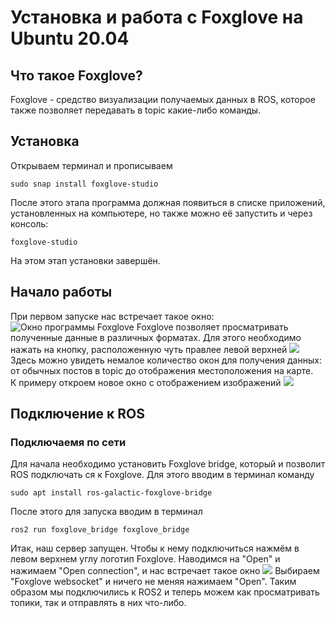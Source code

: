 # Установка и работа с Foxglove на Ubuntu 20.04
## Что такое Foxglove?
Foxglove - средство визуализации получаемых данных в ROS, которое также позволяет передавать в topic какие-либо команды.
## Установка
Открываем терминал и прописываем
```
sudo snap install foxglove-studio
```
После этого этапа программа должная появиться в списке приложений, установленных на компьютере, но также можно её запустить и через консоль:
```
foxglove-studio
```
На этом этап установки завершён.
## Начало работы
При первом запуске нас встречает такое окно:
![Окно программы Foxglove](https://i.13.wf/2023/11/24/1700870045-492.png)
Foxglove позволяет просматривать полученные данные в различных форматах. Для этого необходимо нажать на кнопку, расположенную чуть правлее левой верхней
![](https://i.13.yt/2023/11/25/1700870413-9498.png)
Здесь можно увидеть немалое количество окон для получения данных: от обычных постов в topic до отображения местоположения на карте.  
К примеру откроем новое окно с отображением изображений
![](https://i.13.yt/2023/11/25/1700870592-3437.png)
## Подключение к ROS
### Подключаемя по сети
Для начала необходимо установить Foxglove bridge, который и позволит ROS подключать ся к Foxglove. Для этого вводим в терминал команду
```
sudo apt install ros-galactic-foxglove-bridge
```
После этого для запуска вводим в терминал
```
ros2 run foxglove_bridge foxglove_bridge
```
Итак, наш сервер запущен. Чтобы к нему подключиться нажмём в левом верхнем углу логотип Foxglove. Наводимся на "Open" и нажимаем "Open connection", и нас встречает такое окно
![](https://i.13.wf/2023/12/01/1701464427-591.png)
Выбираем "Foxglove websocket" и ничего не меняя нажимаем "Open". Таким образом мы подключились к ROS2 и теперь можем как просматривать топики, так и отправлять в них что-либо.
